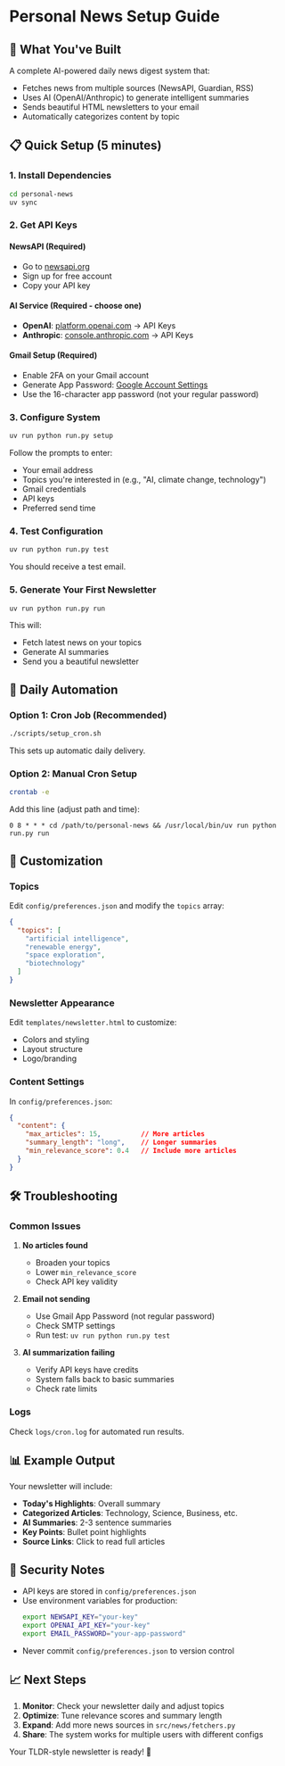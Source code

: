 # Personal News Setup Guide

## 🎯 What You've Built

A complete AI-powered daily news digest system that:
- Fetches news from multiple sources (NewsAPI, Guardian, RSS)
- Uses AI (OpenAI/Anthropic) to generate intelligent summaries
- Sends beautiful HTML newsletters to your email
- Automatically categorizes content by topic

## 📋 Quick Setup (5 minutes)

### 1. Install Dependencies
```bash
cd personal-news
uv sync
```

### 2. Get API Keys

#### NewsAPI (Required)
- Go to [newsapi.org](https://newsapi.org)
- Sign up for free account
- Copy your API key

#### AI Service (Required - choose one)
- **OpenAI**: [platform.openai.com](https://platform.openai.com) → API Keys
- **Anthropic**: [console.anthropic.com](https://console.anthropic.com) → API Keys

#### Gmail Setup (Required)
- Enable 2FA on your Gmail account
- Generate App Password: [Google Account Settings](https://myaccount.google.com/apppasswords)
- Use the 16-character app password (not your regular password)

### 3. Configure System
```bash
uv run python run.py setup
```

Follow the prompts to enter:
- Your email address
- Topics you're interested in (e.g., "AI, climate change, technology")
- Gmail credentials
- API keys
- Preferred send time

### 4. Test Configuration
```bash
uv run python run.py test
```

You should receive a test email.

### 5. Generate Your First Newsletter
```bash
uv run python run.py run
```

This will:
- Fetch latest news on your topics
- Generate AI summaries
- Send you a beautiful newsletter

## 🔄 Daily Automation

### Option 1: Cron Job (Recommended)
```bash
./scripts/setup_cron.sh
```

This sets up automatic daily delivery.

### Option 2: Manual Cron Setup
```bash
crontab -e
```

Add this line (adjust path and time):
```
0 8 * * * cd /path/to/personal-news && /usr/local/bin/uv run python run.py run
```

## 🎨 Customization

### Topics
Edit `config/preferences.json` and modify the `topics` array:
```json
{
  "topics": [
    "artificial intelligence",
    "renewable energy", 
    "space exploration",
    "biotechnology"
  ]
}
```

### Newsletter Appearance
Edit `templates/newsletter.html` to customize:
- Colors and styling
- Layout structure
- Logo/branding

### Content Settings
In `config/preferences.json`:
```json
{
  "content": {
    "max_articles": 15,          // More articles
    "summary_length": "long",    // Longer summaries
    "min_relevance_score": 0.4   // Include more articles
  }
}
```

## 🛠 Troubleshooting

### Common Issues

1. **No articles found**
   - Broaden your topics
   - Lower `min_relevance_score`
   - Check API key validity

2. **Email not sending**
   - Use Gmail App Password (not regular password)
   - Check SMTP settings
   - Run test: `uv run python run.py test`

3. **AI summarization failing**
   - Verify API keys have credits
   - System falls back to basic summaries
   - Check rate limits

### Logs
Check `logs/cron.log` for automated run results.

## 📊 Example Output

Your newsletter will include:
- **Today's Highlights**: Overall summary
- **Categorized Articles**: Technology, Science, Business, etc.
- **AI Summaries**: 2-3 sentence summaries
- **Key Points**: Bullet point highlights
- **Source Links**: Click to read full articles

## 🔐 Security Notes

- API keys are stored in `config/preferences.json`
- Use environment variables for production:
  ```bash
  export NEWSAPI_KEY="your-key"
  export OPENAI_API_KEY="your-key"
  export EMAIL_PASSWORD="your-app-password"
  ```
- Never commit `config/preferences.json` to version control

## 📈 Next Steps

1. **Monitor**: Check your newsletter daily and adjust topics
2. **Optimize**: Tune relevance scores and summary length  
3. **Expand**: Add more news sources in `src/news/fetchers.py`
4. **Share**: The system works for multiple users with different configs

Your TLDR-style newsletter is ready! 🎉